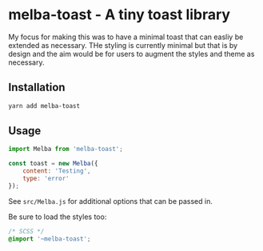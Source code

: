 # melba-toast - A tiny toast library

My focus for making this was to have a minimal toast that can easliy be extended
as necessary. THe styling is currently minimal but that is by design and the aim
would be for users to augment the styles and theme as necessary.

## Installation

```sh
yarn add melba-toast
```

## Usage

```js
import Melba from 'melba-toast';

const toast = new Melba({
    content: 'Testing',
    type: 'error'
});
```

See `src/Melba.js` for additional options that can be passed in.

Be sure to load the styles too:

```css
/* SCSS */
@import '~melba-toast';
```
